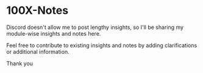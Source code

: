 # 100X-Notes
Discord doesn't allow me to post lengthy insights, so I'll be sharing my module-wise insights and notes here.


Feel free to contribute to existing insights and notes by adding clarifications or additional information.

Thank you
